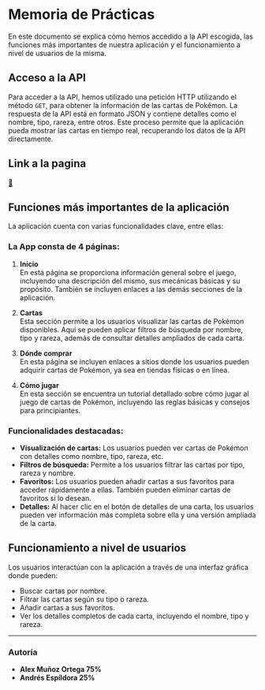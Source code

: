 # Memoria de Prácticas

En este documento se explica cómo hemos accedido a la API escogida, las funciones más importantes de nuestra aplicación y el funcionamiento a nivel de usuarios de la misma.

## Acceso a la API

Para acceder a la API, hemos utilizado una petición HTTP utilizando el método `GET`, para obtener la información de las cartas de Pokémon. La respuesta de la API está en formato JSON y contiene detalles como el nombre, tipo, rareza, entre otros. Este proceso permite que la aplicación pueda mostrar las cartas en tiempo real, recuperando los datos de la API directamente.

## Link a la pagina

[🔗](https://alexmo05.github.io/AppPokemontcg/)


## Funciones más importantes de la aplicación

La aplicación cuenta con varias funcionalidades clave, entre ellas:

### La App consta de 4 páginas:

1. **Inicio**  
   En esta página se proporciona información general sobre el juego, incluyendo una descripción del mismo, sus mecánicas básicas y su propósito. También se incluyen enlaces a las demás secciones de la aplicación.

2. **Cartas**  
   Esta sección permite a los usuarios visualizar las cartas de Pokémon disponibles. Aquí se pueden aplicar filtros de búsqueda por nombre, tipo y rareza, además de consultar detalles ampliados de cada carta.

3. **Dónde comprar**  
   En esta página se incluyen enlaces a sitios donde los usuarios pueden adquirir cartas de Pokémon, ya sea en tiendas físicas o en línea.

4. **Cómo jugar**  
   En esta sección se encuentra un tutorial detallado sobre cómo jugar al juego de cartas de Pokémon, incluyendo las reglas básicas y consejos para principiantes.

### Funcionalidades destacadas:

- **Visualización de cartas:** Los usuarios pueden ver cartas de Pokémon con detalles como nombre, tipo, rareza, etc.
- **Filtros de búsqueda:** Permite a los usuarios filtrar las cartas por tipo, rareza y nombre.
- **Favoritos:** Los usuarios pueden añadir cartas a sus favoritos para acceder rápidamente a ellas. También pueden eliminar cartas de favoritos si lo desean.
- **Detalles:** Al hacer clic en el botón de detalles de una carta, los usuarios pueden ver información más completa sobre ella y una versión ampliada de la carta.

## Funcionamiento a nivel de usuarios

Los usuarios interactúan con la aplicación a través de una interfaz gráfica donde pueden:

- Buscar cartas por nombre.
- Filtrar las cartas según su tipo o rareza.
- Añadir cartas a sus favoritos.
- Ver los detalles completos de cada carta, incluyendo el nombre, tipo y rareza.

---

### Autoría

- **Alex Muñoz Ortega 75%**
- **Andrés Espíldora 25%**
